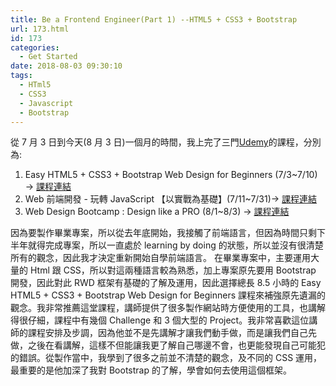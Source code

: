```yaml
---
title: Be a Frontend Engineer(Part 1) --HTML5 + CSS3 + Bootstrap
url: 173.html
id: 173
categories:
  - Get Started
date: 2018-08-03 09:30:10
tags:
  - HTml5
  - CSS3
  - Javascript
  - Bootstrap
---
```


從 7 月 3 日到今天(8 月 3 日)一個月的時間，我上完了三門[Udemy](https://www.udemy.com/)的課程，分別為:

1.  Easy HTML5 + CSS3 + Bootstrap Web Design for Beginners (7/3~7/10) → [課程連結](https://www.udemy.com/html-css-bootstrap-build-your-first-website-today/)
2.  Web 前端開發 - 玩轉 JavaScript 【以實戰為基礎】(7/11~7/31)→ [課程連結](https://www.udemy.com/web-javascript/)
3.  Web Design Bootcamp : Design like a PRO (8/1~8/3) → [課程連結](https://www.udemy.com/web-design-bootcamp-design-like-a-pro/)

因為要製作畢業專案，所以從去年底開始，我接觸了前端語言，但因為時間只剩下半年就得完成專案，所以一直處於 learning by doing 的狀態，所以並沒有很清楚所有的觀念，因此我才決定重新開始自學前端語言。 在畢業專案中，主要運用大量的 Html 跟 CSS，所以對這兩種語言較為熟悉，加上專案原先要用 Bootstrap 開發，因此對此 RWD 框架有基礎的了解及運用，因此選擇總長 8.5 小時的 Easy HTML5 + CSS3 + Bootstrap Web Design for Beginners 課程來補強原先遺漏的觀念。我非常推薦這堂課程，講師提供了很多製作網站時方便使用的工具，也講解得很仔細，課程中有幾個 Challenge 和 3 個大型的 Project。我非常喜歡這位講師的課程安排及步調，因為他並不是先講解才讓我們動手做，而是讓我們自己先做，之後在看講解，這樣不但能讓我更了解自己哪邊不會，也更能發現自己可能犯的錯誤。從製作當中，我學到了很多之前並不清楚的觀念，及不同的 CSS 運用，最重要的是他加深了我對 Bootstrap 的了解，學會如何去使用這個框架。
